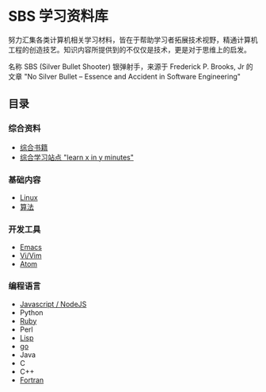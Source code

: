 # SBS 学习资料库

努力汇集各类计算机相关学习材料，皆在于帮助学习者拓展技术视野，精通计算机工程的创造技艺。知识内容所提供到的不仅仅是技术，更是对于思维上的启发。

名称 SBS (Silver Bullet Shooter) 银弹射手，来源于 Frederick P. Brooks, Jr 的文章 "No Silver Bullet – Essence and Accident in Software Engineering"

## 目录

### 综合资料

* [综合书籍](./general/books.md)
* [综合学习站点 "learn x in y minutes"](https://learnxinyminutes.com/)

### 基础内容

* [Linux](./linux/index.md)
* [算法](./algorithm/index.md)

### 开发工具

* [Emacs](./tools/index.md#Emacs)
* [Vi/Vim](./tools/index.md#Vi)
* [Atom](./tools/index.md#Atom)

### 编程语言

* [Javascript / NodeJS](./js/index.md)
* Python
* [Ruby](./ruby/index.md)
* Perl
* [Lisp](./lisp/index.md)
* [go](./go/index.md)
* Java
* C
* C++
* [Fortran](./fortran/index.md)
